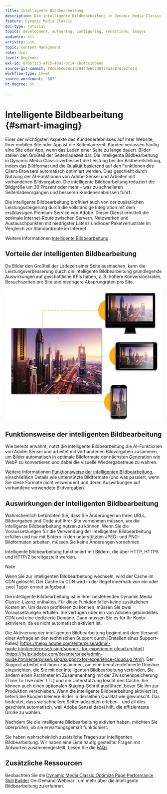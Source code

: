 ```yaml
---
title: Intelligente Bildbearbeitung
description: Die intelligente Bildbearbeitung in Dynamic Media Classic verbessert die Leistung bei der Bildbereitstellung, indem das Bildformat und die Qualität basierend auf den Funktionen des Client-Browsers automatisch optimiert werden. Dies geschieht durch Nutzung der AI-Funktionen von Adobe Sensei und Arbeiten mit vorhandenen Bildvorgaben. Erfahren Sie mehr über die intelligente Bildbearbeitung und wie Sie damit durch schnelleres Laden von Seiten bessere Kundenerlebnisse bieten können.
feature: Dynamic Media Classic
doc-type: tutorial
topics: development, authoring, configuring, renditions, images
audience: all
activity: use
topic: Content Management
role: User
level: Beginner
exl-id: 678671c3-af25-4da1-bc14-cbc4cc19be8d
source-git-commit: f0c6e6cd09c1a2944de667d9f14a2d87d3e2fe1d
workflow-type: tm+mt
source-wordcount: '687'
ht-degree: 6%

---
```


# Intelligente Bildbearbeitung {#smart-imaging}

Einer der wichtigsten Aspekte des Kundenerlebnisses auf Ihrer Website, Ihrer mobilen Site oder App ist die Seitenladezeit. Kunden verlassen häufig eine Site oder App, wenn das Laden einer Seite zu lange dauert. Bilder stellen den Großteil der Seitenladezeit dar. Die intelligente Bildbearbeitung in Dynamic Media Classic verbessert die Leistung bei der Bildbereitstellung, indem das Bildformat und die Qualität basierend auf den Funktionen des Client-Browsers automatisch optimiert werden. Dies geschieht durch Nutzung der AI-Funktionen von Adobe Sensei und Arbeiten mit vorhandenen Bildvorgaben. Die intelligente Bildbearbeitung reduziert die Bildgröße um 30 Prozent oder mehr - was zu schnelleren Seitenladevorgängen und besseren Kundenerlebnissen führt.

Die intelligente Bildbearbeitung profitiert auch von der zusätzlichen Leistungssteigerung durch die vollständige Integration mit dem erstklassigen Premium-Service von Adobe. Dieser Dienst ermittelt die optimale Internet-Route zwischen Servern, Netzwerken und Austauschpunkten mit niedrigster Latenz und/oder Paketverlustrate im Vergleich zur Standardroute im Internet.

Weitere Informationen [Intelligente Bildbearbeitung](https://experienceleague.adobe.com/docs/experience-manager-64/assets/dynamic/imaging-faq.html).

## Vorteile der intelligenten Bildbearbeitung

Da Bilder den Großteil der Ladezeit einer Seite ausmachen, kann die Leistungsverbesserung durch die intelligente Bildbearbeitung grundlegende Auswirkungen auf geschäftliche KPIs haben, z. B. höhere Konversionsraten, Besuchszeiten pro Site und niedrigere Absprungraten pro Site.

![image](assets/smart-imaging/smart-imaging-1.png)

## Funktionsweise der intelligenten Bildbearbeitung

Wie bereits erwähnt, nutzt die intelligente Bildbearbeitung die AI-Funktionen von Adobe Sensei und arbeitet mit vorhandenen Bildvorgaben zusammen, um Bilder automatisch in optimale Bildformate der nächsten Generation wie WebP zu konvertieren und dabei die visuelle Wiedergabetreue zu wahren.

Weitere Informationen [Funktionsweise der intelligenten Bildbearbeitung](https://experienceleague.adobe.com/docs/experience-manager-64/assets/dynamic/imaging-faq.html#how-does-smart-imaging-work), einschließlich Details wie unterstützte Bildformate (und was passiert, wenn Sie diese Formate nicht verwenden) und deren Auswirkungen auf vorhandene verwendete Bildvorgaben.

## Auswirkungen der intelligenten Bildbearbeitung

Wahrscheinlich befürchten Sie, dass Sie Änderungen an Ihren URLs, Bildvorgaben und Code auf Ihrer Site vornehmen müssen, um die intelligente Bildbearbeitung nutzen zu können. Wenn Sie die Voraussetzungen für die Verwendung der intelligenten Bildbearbeitung erfüllen und nur mit Bildern in den unterstützten JPEG- und PNG-Bildformaten arbeiten, müssen Sie keine Änderungen vornehmen.

Intelligente Bildbearbeitung funktioniert mit Bildern, die über HTTP, HTTPS und HTTP/2 bereitgestellt werden.

>[!NOTE]
>
>Wenn Sie zur intelligenten Bildbearbeitung wechseln, wird der Cache im CDN gelöscht. Der Cache im CDN wird in der Regel innerhalb von ein oder zwei Tagen erneut aufgebaut.

Die intelligente Bildbearbeitung ist in Ihrer bestehenden Dynamic Media Classic-Lizenz enthalten. Für diese Funktion fallen keine zusätzlichen Kosten an. Um davon profitieren zu können, müssen Sie zwei Voraussetzungen erfüllen: Sie verfügen über ein von Adoben gebündeltes CDN und eine dedizierte Domäne. Dann müssen Sie es für Ihr Konto aktivieren, da es nicht automatisch aktiviert ist.

Die Aktivierung der intelligenten Bildbearbeitung beginnt mit dem Versand einer Anfrage an den technischen Support durch |Erstellen eines Support-Falles| [https://helpx.adobe.com/enterprise/admin-guide.html/enterprise/using/support-for-experience-cloud.ug.html](https://helpx.adobe.com/de/enterprise/admin-guide.html/enterprise/using/support-for-experience-cloud.ug.html). Der Support arbeitet mit Ihnen zusammen, um eine benutzerdefinierte Domäne einzurichten, die Sie mit der intelligenten Bildbearbeitung verbinden. Sie ändern einen Parameter im Zusammenhang mit der Zwischenspeicherung (Time To Live oder TTL) und die Unterstützung löscht den Cache. Sie können auch einen optionalen Staging-Schritt ausführen, bevor Sie ihn zur Produktion verschieben. Wenn die intelligente Bildbearbeitung aktiviert ist, liefern Sie Kunden kleinere Bilder in derselben Qualität wie gewünscht. Das bedeutet, dass sie schnellere Seitenladezeiten erleben - und all dies geschieht automatisch, weil Adobe Sensei dabei hilft, die effizienteste Größe zu wählen.

Nachdem Sie die intelligente Bildbearbeitung aktiviert haben, möchten Sie überprüfen, ob sie erwartungsgemäß funktioniert.

Sie haben wahrscheinlich zusätzliche Fragen zur intelligenten Bildbearbeitung. Wir haben eine Liste häufig gestellter Fragen mit Antworten zusammengestellt. Lesen Sie die [FAQs](https://experienceleague.adobe.com/docs/experience-manager-64/assets/dynamic/imaging-faq.html).

## Zusätzliche Ressourcen

Beobachten Sie die [Dynamic Media Classic Optimize Page Performance Skill Builder](https://seminars.adobeconnect.com/pzc1gw0cihpv) On-Demand-Webinar , um mehr über die intelligente Bildbearbeitung zu erfahren.

